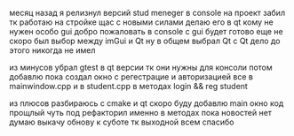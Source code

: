 месяц назад я релизнул версий stud meneger в console на проект забил тк работаю на стройке щас с новыми силами делаю его в qt кому не нужен особо gui добро пожаловать в console с gui будет готово еще не скоро был выбор между imGui и Qt ну в общем выбрал Qt с Qt дело до этого никогда не имел

из минусов убрал gtest в qt версии тк они нужны для консоли потом добавлю пока создал окно с регестрацие и авторизацией все в mainwindow.cpp и в student.cpp в методах login && reg student

из плюсов разбираюсь с cmake и qt скоро буду добавлю main окно код прощлый чуть под рефакторил именно в методах пока новостей нет думаю выкачу обнову к суботе тк выходной всем спасибо 
